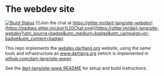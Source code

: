 # The webdev site

[![Build Status](https://travis-ci.org/dart-lang/site-webdev.svg?branch=master)](https://travis-ci.org/dart-lang/site-webdev)
[![Join the chat at https://gitter.im/dart-lang/site-webdev](https://badges.gitter.im/Join%20Chat.svg)](https://gitter.im/dart-lang/site-webdev?utm_source=badge&utm_medium=badge&utm_campaign=pr-badge&utm_content=badge)

This repo implements the [webdev.dartlang.org](http://webdev.dartlang.org) website, using the same tools and infrastructure as
www.dartlang.org (which is implemented in [github.com/dart-lang/site-www](http://github.com/dart-lang/site-www)).

See the [dart-lang/site-www README](https://github.com/dart-lang/site-www/blob/master/README.md) for setup and build instructions.
